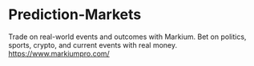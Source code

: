 # Prediction-Markets
Trade on real-world events and outcomes with Markium. Bet on politics, sports, crypto, and current events with real money.
https://www.markiumpro.com/
